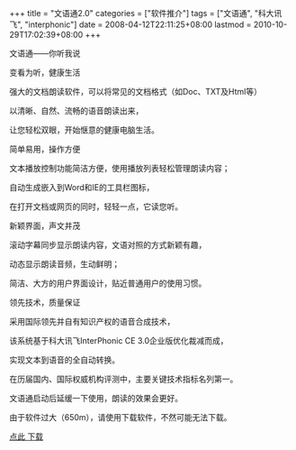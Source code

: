 +++
title = "文语通2.0"
categories = ["软件推介"]
tags = ["文语通", "科大讯飞", "interphonic"]
date = 2008-04-12T22:11:25+08:00
lastmod = 2010-10-29T17:02:39+08:00
+++



文语通——你听我说

变看为听，健康生活

强大的文档朗读软件，可以将常见的文档格式（如Doc、TXT及Html等）

以清晰、自然、流畅的语音朗读出来，

让您轻松双眼，开始惬意的健康电脑生活。

简单易用，操作方便



文本播放控制功能简洁方便，使用播放列表轻松管理朗读内容；

自动生成嵌入到Word和IE的工具栏图标，

在打开文档或网页的同时，轻轻一点，它读您听。

新颖界面，声文并茂

滚动字幕同步显示朗读内容，文语对照的方式新颖有趣，

动态显示朗读音频，生动鲜明；

简洁、大方的用户界面设计，贴近普通用户的使用习惯。

领先技术，质量保证

采用国际领先并自有知识产权的语音合成技术，

该系统基于科大讯飞InterPhonic CE 3.0企业版优化裁减而成，

实现文本到语音的全自动转换。

在历届国内、国际权威机构评测中，主要关键技术指标名列第一。

文语通启动后延缓一下使用，朗读的效果会更好。

由于软件过大（650m），请使用下载软件，不然可能无法下载。

[点此 下载](http://hy.rc168.net/2/%D6%D0%B9%FA%C3%A4%C8%CB%B4%B4%D2%B5%CD%F8/tys/wyt2.0.iso)